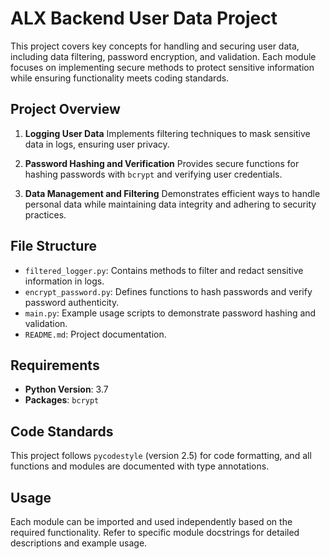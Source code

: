 # ALX Backend User Data Project

This project covers key concepts for handling and securing user data, including data filtering, password encryption, and validation. Each module focuses on implementing secure methods to protect sensitive information while ensuring functionality meets coding standards.

## Project Overview

1. **Logging User Data**
   Implements filtering techniques to mask sensitive data in logs, ensuring user privacy.

2. **Password Hashing and Verification**
   Provides secure functions for hashing passwords with `bcrypt` and verifying user credentials.

3. **Data Management and Filtering**
   Demonstrates efficient ways to handle personal data while maintaining data integrity and adhering to security practices.

## File Structure

- `filtered_logger.py`: Contains methods to filter and redact sensitive information in logs.
- `encrypt_password.py`: Defines functions to hash passwords and verify password authenticity.
- `main.py`: Example usage scripts to demonstrate password hashing and validation.
- `README.md`: Project documentation.

## Requirements

- **Python Version**: 3.7
- **Packages**: `bcrypt`

## Code Standards

This project follows `pycodestyle` (version 2.5) for code formatting, and all functions and modules are documented with type annotations.

## Usage

Each module can be imported and used independently based on the required functionality. Refer to specific module docstrings for detailed descriptions and example usage.

